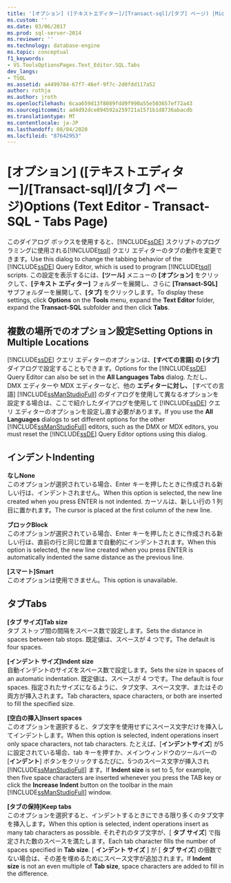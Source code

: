 ```yaml
---
title: '[オプション] ([テキストエディター]/[Transact-sql]/[タブ] ページ) |Microsoft Docs'
ms.custom: ''
ms.date: 03/06/2017
ms.prod: sql-server-2014
ms.reviewer: ''
ms.technology: database-engine
ms.topic: conceptual
f1_keywords:
- VS.ToolsOptionsPages.Text_Editor.SQL.Tabs
dev_langs:
- TSQL
ms.assetid: a4499784-67f7-46ef-9f7c-2d0fdd117a52
author: rothja
ms.author: jroth
ms.openlocfilehash: 6caa659d13f8089fdd9f990a55e503657ef72a43
ms.sourcegitcommit: ad4d92dce894592a259721a1571b1d8736abacdb
ms.translationtype: MT
ms.contentlocale: ja-JP
ms.lasthandoff: 08/04/2020
ms.locfileid: "87642953"
---
```

# <a name="options-text-editor---transact-sql---tabs-page"></a><span data-ttu-id="ca40a-102">[オプション] ([テキストエディター]/[Transact-sql]/[タブ] ページ)</span><span class="sxs-lookup"><span data-stu-id="ca40a-102">Options (Text Editor - Transact-SQL - Tabs Page)</span></span>
  <span data-ttu-id="ca40a-103">このダイアログ ボックスを使用すると、[!INCLUDE[ssDE](../includes/ssde-md.md)] スクリプトのプログラミングに使用される[!INCLUDE[tsql](../includes/tsql-md.md)] クエリ エディターのタブの動作を変更できます。</span><span class="sxs-lookup"><span data-stu-id="ca40a-103">Use this dialog to change the tabbing behavior of the [!INCLUDE[ssDE](../includes/ssde-md.md)] Query Editor, which is used to program [!INCLUDE[tsql](../includes/tsql-md.md)] scripts.</span></span> <span data-ttu-id="ca40a-104">この設定を表示するには、**[ツール]** メニューの **[オプション]** をクリックして、**[テキスト エディター]** フォルダーを展開し、さらに **[Transact-SQL]** サブフォルダーを展開して、**[タブ]** をクリックします。</span><span class="sxs-lookup"><span data-stu-id="ca40a-104">To display these settings, click **Options** on the **Tools** menu, expand the **Text Editor** folder, expand the **Transact-SQL** subfolder and then click **Tabs**.</span></span>  
  
## <a name="setting-options-in-multiple-locations"></a><span data-ttu-id="ca40a-105">複数の場所でのオプション設定</span><span class="sxs-lookup"><span data-stu-id="ca40a-105">Setting Options in Multiple Locations</span></span>  
 <span data-ttu-id="ca40a-106">[!INCLUDE[ssDE](../includes/ssde-md.md)] クエリ エディターのオプションは、**[すべての言語] の [タブ]** ダイアログで設定することもできます。</span><span class="sxs-lookup"><span data-stu-id="ca40a-106">Options for the [!INCLUDE[ssDE](../includes/ssde-md.md)] Query Editor can also be set in the **All Languages Tabs** dialog.</span></span> <span data-ttu-id="ca40a-107">ただし、DMX エディターや MDX エディターなど、他の **エディターに対し、** [すべての言語] [!INCLUDE[ssManStudioFull](../includes/ssmanstudiofull-md.md)] のダイアログを使用して異なるオプションを設定する場合は、ここで紹介したダイアログを使用して [!INCLUDE[ssDE](../includes/ssde-md.md)] クエリ エディターのオプションを設定し直す必要があります。</span><span class="sxs-lookup"><span data-stu-id="ca40a-107">If you use the **All Languages** dialogs to set different options for the other [!INCLUDE[ssManStudioFull](../includes/ssmanstudiofull-md.md)] editors, such as the DMX or MDX editors, you must reset the [!INCLUDE[ssDE](../includes/ssde-md.md)] Query Editor options using this dialog.</span></span>  
  
## <a name="indenting"></a><span data-ttu-id="ca40a-108">インデント</span><span class="sxs-lookup"><span data-stu-id="ca40a-108">Indenting</span></span>  
 <span data-ttu-id="ca40a-109">**なし**</span><span class="sxs-lookup"><span data-stu-id="ca40a-109">**None**</span></span>  
 <span data-ttu-id="ca40a-110">このオプションが選択されている場合、Enter キーを押したときに作成される新しい行は、インデントされません。</span><span class="sxs-lookup"><span data-stu-id="ca40a-110">When this option is selected, the new line created when you press ENTER is not indented.</span></span> <span data-ttu-id="ca40a-111">カーソルは、新しい行の 1 列目に置かれます。</span><span class="sxs-lookup"><span data-stu-id="ca40a-111">The cursor is placed at the first column of the new line.</span></span>  
  
 <span data-ttu-id="ca40a-112">**ブロック**</span><span class="sxs-lookup"><span data-stu-id="ca40a-112">**Block**</span></span>  
 <span data-ttu-id="ca40a-113">このオプションが選択されている場合、Enter キーを押したときに作成される新しい行は、直前の行と同じ位置まで自動的にインデントされます。</span><span class="sxs-lookup"><span data-stu-id="ca40a-113">When this option is selected, the new line created when you press ENTER is automatically indented the same distance as the previous line.</span></span>  
  
 <span data-ttu-id="ca40a-114">**[スマート]**</span><span class="sxs-lookup"><span data-stu-id="ca40a-114">**Smart**</span></span>  
 <span data-ttu-id="ca40a-115">このオプションは使用できません。</span><span class="sxs-lookup"><span data-stu-id="ca40a-115">This option is unavailable.</span></span>  
  
## <a name="tabs"></a><span data-ttu-id="ca40a-116">タブ</span><span class="sxs-lookup"><span data-stu-id="ca40a-116">Tabs</span></span>  
 <span data-ttu-id="ca40a-117">**[タブ サイズ]**</span><span class="sxs-lookup"><span data-stu-id="ca40a-117">**Tab size**</span></span>  
 <span data-ttu-id="ca40a-118">タブ ストップ間の間隔をスペース数で設定します。</span><span class="sxs-lookup"><span data-stu-id="ca40a-118">Sets the distance in spaces between tab stops.</span></span> <span data-ttu-id="ca40a-119">既定値は、スペースが 4 つです。</span><span class="sxs-lookup"><span data-stu-id="ca40a-119">The default is four spaces.</span></span>  
  
 <span data-ttu-id="ca40a-120">**[インデント サイズ]**</span><span class="sxs-lookup"><span data-stu-id="ca40a-120">**Indent size**</span></span>  
 <span data-ttu-id="ca40a-121">自動インデントのサイズをスペース数で設定します。</span><span class="sxs-lookup"><span data-stu-id="ca40a-121">Sets the size in spaces of an automatic indentation.</span></span> <span data-ttu-id="ca40a-122">既定値は、スペースが 4 つです。</span><span class="sxs-lookup"><span data-stu-id="ca40a-122">The default is four spaces.</span></span> <span data-ttu-id="ca40a-123">指定されたサイズになるように、タブ文字、スペース文字、またはその両方が挿入されます。</span><span class="sxs-lookup"><span data-stu-id="ca40a-123">Tab characters, space characters, or both are inserted to fill the specified size.</span></span>  
  
 <span data-ttu-id="ca40a-124">**[空白の挿入]**</span><span class="sxs-lookup"><span data-stu-id="ca40a-124">**Insert spaces**</span></span>  
 <span data-ttu-id="ca40a-125">このオプションを選択すると、タブ文字を使用せずにスペース文字だけを挿入してインデントします。</span><span class="sxs-lookup"><span data-stu-id="ca40a-125">When this option is selected, indent operations insert only space characters, not tab characters.</span></span> <span data-ttu-id="ca40a-126">たとえば、[**インデントサイズ**] が5に設定されている場合、tab キーを押すか、メインウィンドウのツールバーの [**インデント**] ボタンをクリックするたびに、5つのスペース文字が挿入され [!INCLUDE[ssManStudioFull](../includes/ssmanstudiofull-md.md)] ます。</span><span class="sxs-lookup"><span data-stu-id="ca40a-126">If **Indent size** is set to 5, for example, then five space characters are inserted whenever you press the TAB key or click the **Increase Indent** button on the toolbar in the main [!INCLUDE[ssManStudioFull](../includes/ssmanstudiofull-md.md)] window.</span></span>  
  
 <span data-ttu-id="ca40a-127">**[タブの保持]**</span><span class="sxs-lookup"><span data-stu-id="ca40a-127">**Keep tabs**</span></span>  
 <span data-ttu-id="ca40a-128">このオプションを選択すると、インデントするときにできる限り多くのタブ文字を挿入します。</span><span class="sxs-lookup"><span data-stu-id="ca40a-128">When this option is selected, indent operations insert as many tab characters as possible.</span></span> <span data-ttu-id="ca40a-129">それぞれのタブ文字が、[ **タブ サイズ**] で指定された数のスペースを満たします。</span><span class="sxs-lookup"><span data-stu-id="ca40a-129">Each tab character fills the number of spaces specified in **Tab size**.</span></span> <span data-ttu-id="ca40a-130">[ **インデント サイズ** ] が [ **タブ サイズ**] の倍数でない場合は、その差を埋めるためにスペース文字が追加されます。</span><span class="sxs-lookup"><span data-stu-id="ca40a-130">If **Indent size** is not an even multiple of **Tab size**, space characters are added to fill in the difference.</span></span>  
  
  

